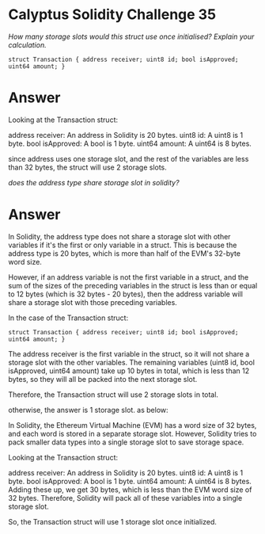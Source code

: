 # Calyptus Solidity Challenge 35
*How many storage slots would this struct use once initialised? Explain your calculation.*

`
struct Transaction {
    address receiver;
    uint8 id;
    bool isApproved;
    uint64 amount;
}
`

# Answer
Looking at the Transaction struct:

address receiver: An address in Solidity is 20 bytes.
uint8 id: A uint8 is 1 byte.
bool isApproved: A bool is 1 byte.
uint64 amount: A uint64 is 8 bytes.

since address uses one storage slot, and the rest of the variables are less than 32 bytes, the struct will use 2 storage slots.

*does the address type share storage slot in solidity?*
#   Answer
In Solidity, the address type does not share a storage slot with other variables if it's the first or only variable in a struct. This is because the address type is 20 bytes, which is more than half of the EVM's 32-byte word size.

However, if an address variable is not the first variable in a struct, and the sum of the sizes of the preceding variables in the struct is less than or equal to 12 bytes (which is 32 bytes - 20 bytes), then the address variable will share a storage slot with those preceding variables.

In the case of the Transaction struct:

`struct Transaction {
    address receiver;
    uint8 id;
    bool isApproved;
    uint64 amount;
}`

The address receiver is the first variable in the struct, so it will not share a storage slot with the other variables. The remaining variables (uint8 id, bool isApproved, uint64 amount) take up 10 bytes in total, which is less than 12 bytes, so they will all be packed into the next storage slot.

Therefore, the Transaction struct will use 2 storage slots in total.

otherwise, the answer is 1 storage slot. as below:


In Solidity, the Ethereum Virtual Machine (EVM) has a word size of 32 bytes, and each word is stored in a separate storage slot. However, Solidity tries to pack smaller data types into a single storage slot to save storage space.

Looking at the Transaction struct:

address receiver: An address in Solidity is 20 bytes.
uint8 id: A uint8 is 1 byte.
bool isApproved: A bool is 1 byte.
uint64 amount: A uint64 is 8 bytes.
Adding these up, we get 30 bytes, which is less than the EVM word size of 32 bytes. Therefore, Solidity will pack all of these variables into a single storage slot.

So, the Transaction struct will use 1 storage slot once initialized.